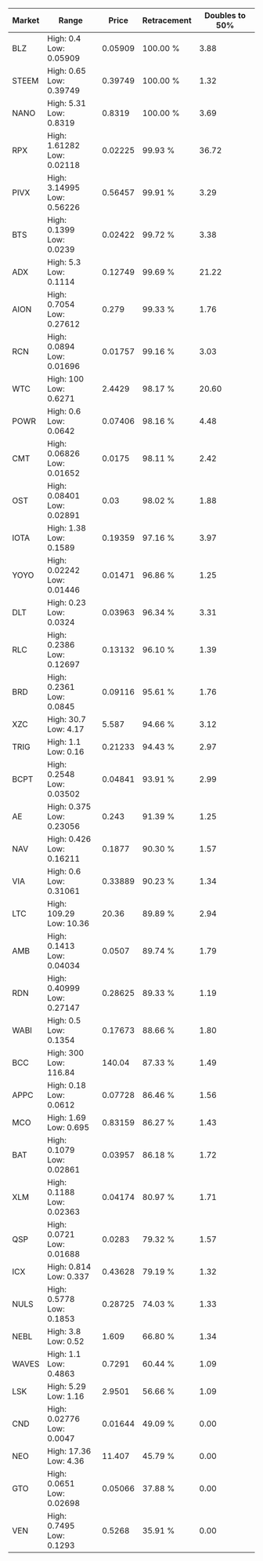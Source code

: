 | Market | Range | Price| Retracement | Doubles to 50% |
| --- | --- | --- | --- | --- |
| BLZ | High: 0.4<br />Low: 0.05909 | 0.05909 | 100.00 % | 3.88 |
| STEEM | High: 0.65<br />Low: 0.39749 | 0.39749 | 100.00 % | 1.32 |
| NANO | High: 5.31<br />Low: 0.8319 | 0.8319 | 100.00 % | 3.69 |
| RPX | High: 1.61282<br />Low: 0.02118 | 0.02225 | 99.93 % | 36.72 |
| PIVX | High: 3.14995<br />Low: 0.56226 | 0.56457 | 99.91 % | 3.29 |
| BTS | High: 0.1399<br />Low: 0.0239 | 0.02422 | 99.72 % | 3.38 |
| ADX | High: 5.3<br />Low: 0.1114 | 0.12749 | 99.69 % | 21.22 |
| AION | High: 0.7054<br />Low: 0.27612 | 0.279 | 99.33 % | 1.76 |
| RCN | High: 0.0894<br />Low: 0.01696 | 0.01757 | 99.16 % | 3.03 |
| WTC | High: 100<br />Low: 0.6271 | 2.4429 | 98.17 % | 20.60 |
| POWR | High: 0.6<br />Low: 0.0642 | 0.07406 | 98.16 % | 4.48 |
| CMT | High: 0.06826<br />Low: 0.01652 | 0.0175 | 98.11 % | 2.42 |
| OST | High: 0.08401<br />Low: 0.02891 | 0.03 | 98.02 % | 1.88 |
| IOTA | High: 1.38<br />Low: 0.1589 | 0.19359 | 97.16 % | 3.97 |
| YOYO | High: 0.02242<br />Low: 0.01446 | 0.01471 | 96.86 % | 1.25 |
| DLT | High: 0.23<br />Low: 0.0324 | 0.03963 | 96.34 % | 3.31 |
| RLC | High: 0.2386<br />Low: 0.12697 | 0.13132 | 96.10 % | 1.39 |
| BRD | High: 0.2361<br />Low: 0.0845 | 0.09116 | 95.61 % | 1.76 |
| XZC | High: 30.7<br />Low: 4.17 | 5.587 | 94.66 % | 3.12 |
| TRIG | High: 1.1<br />Low: 0.16 | 0.21233 | 94.43 % | 2.97 |
| BCPT | High: 0.2548<br />Low: 0.03502 | 0.04841 | 93.91 % | 2.99 |
| AE | High: 0.375<br />Low: 0.23056 | 0.243 | 91.39 % | 1.25 |
| NAV | High: 0.426<br />Low: 0.16211 | 0.1877 | 90.30 % | 1.57 |
| VIA | High: 0.6<br />Low: 0.31061 | 0.33889 | 90.23 % | 1.34 |
| LTC | High: 109.29<br />Low: 10.36 | 20.36 | 89.89 % | 2.94 |
| AMB | High: 0.1413<br />Low: 0.04034 | 0.0507 | 89.74 % | 1.79 |
| RDN | High: 0.40999<br />Low: 0.27147 | 0.28625 | 89.33 % | 1.19 |
| WABI | High: 0.5<br />Low: 0.1354 | 0.17673 | 88.66 % | 1.80 |
| BCC | High: 300<br />Low: 116.84 | 140.04 | 87.33 % | 1.49 |
| APPC | High: 0.18<br />Low: 0.0612 | 0.07728 | 86.46 % | 1.56 |
| MCO | High: 1.69<br />Low: 0.695 | 0.83159 | 86.27 % | 1.43 |
| BAT | High: 0.1079<br />Low: 0.02861 | 0.03957 | 86.18 % | 1.72 |
| XLM | High: 0.1188<br />Low: 0.02363 | 0.04174 | 80.97 % | 1.71 |
| QSP | High: 0.0721<br />Low: 0.01688 | 0.0283 | 79.32 % | 1.57 |
| ICX | High: 0.814<br />Low: 0.337 | 0.43628 | 79.19 % | 1.32 |
| NULS | High: 0.5778<br />Low: 0.1853 | 0.28725 | 74.03 % | 1.33 |
| NEBL | High: 3.8<br />Low: 0.52 | 1.609 | 66.80 % | 1.34 |
| WAVES | High: 1.1<br />Low: 0.4863 | 0.7291 | 60.44 % | 1.09 |
| LSK | High: 5.29<br />Low: 1.16 | 2.9501 | 56.66 % | 1.09 |
| CND | High: 0.02776<br />Low: 0.0047 | 0.01644 | 49.09 % | 0.00 |
| NEO | High: 17.36<br />Low: 4.36 | 11.407 | 45.79 % | 0.00 |
| GTO | High: 0.0651<br />Low: 0.02698 | 0.05066 | 37.88 % | 0.00 |
| VEN | High: 0.7495<br />Low: 0.1293 | 0.5268 | 35.91 % | 0.00 |
